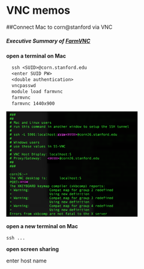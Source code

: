 # VNC memos

##Connect Mac to corn@stanford via VNC


##### Executive Summary of [FarmVNC](https://web.stanford.edu/group/farmshare/cgi-bin/wiki/index.php/FarmVNC)

**open a terminal on Mac** 
```
  ssh <SUID>@corn.stanford.edu
  <enter SUID PW>
  <double authentication>
  vncpasswd
  module load farmvnc
  farmvnc
  farmvnc 1440x900
```

<img src="https://github.com/kyeokabe/VNC-memos/blob/master/pics/farm_VNC.png" width="350">

**open a new terminal on Mac**

```
ssh ...
```

**open screen sharing**

enter host name
